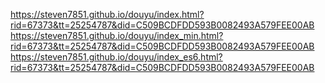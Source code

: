 https://steven7851.github.io/douyu/index.html?rid=67373&tt=25254787&did=C509BCDFDD593B0082493A579FEE00AB
https://steven7851.github.io/douyu/index_min.html?rid=67373&tt=25254787&did=C509BCDFDD593B0082493A579FEE00AB
https://steven7851.github.io/douyu/index_es6.html?rid=67373&tt=25254787&did=C509BCDFDD593B0082493A579FEE00AB
